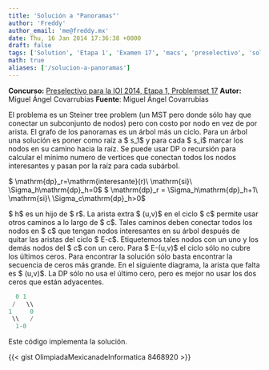 ```yaml
---
title: 'Solución a "Panoramas"'
author: 'Freddy'
author_email: 'me@freddy.mx'
date: Thu, 16 Jan 2014 17:36:38 +0000
draft: false
tags: ['Solution', 'Etapa 1', 'Examen 17', 'macs', 'preselectivo', 'solución', 'Soluciones Preselectivo 2013']
math: true
aliases: ['/solucion-a-panoramas']
---
```


**Concurso:** [Preselectivo para la IOI 2014, Etapa 1, Problemset 17](https://omegaup.com/arena/IOI2014E1P17#problems/Tour) **Autor:** Miguel Ángel Covarrubias **Fuente**: Miguel Ángel Covarrubias

El problema es un Steiner tree problem (un MST pero donde sólo hay que conectar un subconjunto de nodos) pero con costo por nodo en vez de por arista. El grafo de los panoramas es un árbol más un ciclo. Para un árbol una solución es poner como raíz a $ s\_1$ y para cada $ s\_i$ marcar los nodos en su camino hacia la raíz. Se puede usar DP o recursión para calcular el mínimo numero de vertices que conectan todos los nodos interesantes y pasan por la raíz para cada subárbol.

$ \\mathrm{dp}\_r=\\mathrm{interesante}(r)\\ \\mathrm{si}\\ \\Sigma\_h\\mathrm{dp}\_h=0$ $ \\mathrm{dp}\_r = \\Sigma\_h\\mathrm{dp}\_h+1\\ \\mathrm{si}\\ \\Sigma\_c\\mathrm{dp}\_h>0$

$ h$ es un hijo de $ r$. La arista extra $ (u,v)$ en el ciclo $ c$ permite usar otros caminos a lo largo de $ c$. Tales caminos deben conectar todos los nodos en $ c$ que tengan nodos interesantes en su árbol después de quitar las aristas del ciclo $ E-c$. Etiquetemos tales nodos con un uno y los demás nodos del $ c$ con un cero. Para $ E-(u,v)$ el ciclo sólo no cubre los últimos ceros. Para encontrar la solución sólo basta encontrar la secuencia de ceros más grande. En el siguiente diagrama, la arista que falta es $ (u,v)$. La DP sólo no usa el último cero, pero es mejor no usar los dos ceros que están adyacentes.

```cpp
  0 1
 /   \\
1     0
 \\   /
  1-0

```

Este código implementa la solución.

{{< gist OlimpiadaMexicanadeInformatica 8468920 >}}